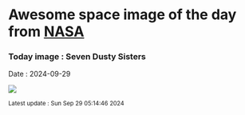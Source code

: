 
# Awesome space image of the day from [NASA](https://api.nasa.gov/)

### Today image : Seven Dusty Sisters
Date : 2024-09-29

![](https://apod.nasa.gov/apod/image/2409/Pleiades_WiseAntonucci_960.jpg)

<small>Latest update : Sun Sep 29 05:14:46 2024</small>
        